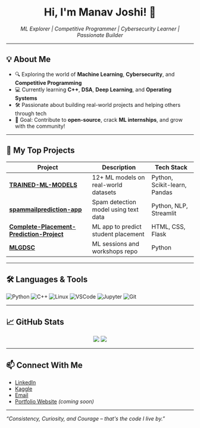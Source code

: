 <h1 align="center">Hi, I'm Manav Joshi! 👋</h1>
<p align="center">
  <i>ML Explorer | Competitive Programmer | Cybersecurity Learner | Passionate Builder</i>
</p>

---

## 💡 About Me

- 🔍 Exploring the world of **Machine Learning**, **Cybersecurity**, and **Competitive Programming**
- 💻 Currently learning **C++**, **DSA**, **Deep Learning**, and **Operating Systems**
- 🛠️ Passionate about building real-world projects and helping others through tech
- 🎯 Goal: Contribute to **open-source**, crack **ML internships**, and grow with the community!

---

## 📂 My Top Projects

| Project | Description | Tech Stack |
|--------|-------------|------------|
| [**TRAINED-ML-MODELS**](https://github.com/MANAVJOSHI555/TRAINED-ML-MODELS) | 12+ ML models on real-world datasets | Python, Scikit-learn, Pandas |
| [**spammailprediction-app**](https://github.com/MANAVJOSHI555/spammailprediction-app) | Spam detection model using text data | Python, NLP, Streamlit |
| [**Complete-Placement-Prediction-Project**](https://github.com/MANAVJOSHI555/Complete-Placement-Prediction-Project) | ML app to predict student placement | HTML, CSS, Flask |
| [**MLGDSC**](https://github.com/MANAVJOSHI555/MLGDSC) | ML sessions and workshops repo | Python |

---

## 🛠️ Languages & Tools

![Python](https://img.shields.io/badge/-Python-3776AB?logo=python&logoColor=white&style=for-the-badge)
![C++](https://img.shields.io/badge/-C++-00599C?logo=c%2B%2B&logoColor=white&style=for-the-badge)
![Linux](https://img.shields.io/badge/-Linux-FCC624?logo=linux&logoColor=black&style=for-the-badge)
![VSCode](https://img.shields.io/badge/-VSCode-007ACC?logo=visual-studio-code&logoColor=white&style=for-the-badge)
![Jupyter](https://img.shields.io/badge/-Jupyter-F37626?logo=jupyter&logoColor=white&style=for-the-badge)
![Git](https://img.shields.io/badge/-Git-F05032?logo=git&logoColor=white&style=for-the-badge)

---

## 📈 GitHub Stats

<p align="center">
  <img src="https://github-readme-stats.vercel.app/api?username=MANAVJOSHI555&show_icons=true&theme=tokyonight" />
  <img src="https://github-readme-streak-stats.herokuapp.com?user=MANAVJOSHI555&theme=tokyonight" />
</p>

---

## 📫 Connect With Me

- [LinkedIn](https://linkedin.com/in/your-link)  
- [Kaggle](https://kaggle.com/your-kaggle)  
- [Email](mailto:your@email.com)  
- [Portfolio Website](https://your-portfolio.com) *(coming soon)*

---

_“Consistency, Curiosity, and Courage – that's the code I live by.”_


